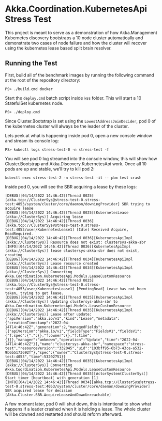 # Akka.Coordination.KubernetesApi Stress Test
This project is meant to serve as a demonstration of how Akka.Management Kubernetes discovery bootstraps a 10 node cluster automatically and demonstrate two cases of node failure and how the cluster will recover using the kubernetes lease based split brain resolver.

## Running the Test

First, build all of the benchmark images by running the following command at the root of the repository directory:

```
PS> ./build.cmd docker
```

Start the `deploy.cmd` batch script inside `k8s` folder. This will start a 10 StatefulSet kubernetes node.

```
PS> ./deploy.cmd
```

Since Cluster.Bootstrap is set using the `LowestAddressJoinDecider`, pod 0 of the kubernetes cluster will always be the leader of the cluster. 

Lets peek at what is happening inside pod 0, open a new console window and stream its console log:

```
PS> kubectl logs stress-test-0 -n stress-test -f
```

You will see pod 0 log streamed into the console window, this will show how Cluster.Bootstrap and Akka.Discovery.KubernetesApi work. Once all 10 pods are up and stable, we'll try to kill pod 2:

```
kubectl exec stress-test-2 -n stress-test -it -- pbm test crash
```

Inside pod 0, you will see the SBR acquiring a lease by these logs:

```
[DEBUG][04/14/2022 14:46:42][Thread 0025][akka.tcp://ClusterSys@stress-test-0.stress-test:4053/system/cluster/core/daemon/downingProvider] SBR trying to acquire lease
[DEBUG][04/14/2022 14:46:42][Thread 0025][KubernetesLease (akka://ClusterSys)] Acquiring lease
[DEBUG][04/14/2022 14:46:42][Thread 0036][akka.tcp://ClusterSys@stress-test-0.stress-test:4053/user/KubernetesLease1] [Idle] Received Acquire, ReadRequired.
[DEBUG][04/14/2022 14:46:42][Thread 0036][KubernetesApiImpl (akka://ClusterSys)] Resource does not exist: clustersys-akka-sbr
[INFO][04/14/2022 14:46:42][Thread 0036][KubernetesApiImpl (akka://ClusterSys)] lease clustersys-akka-sbr does not exist, creating
[DEBUG][04/14/2022 14:46:42][Thread 0034][KubernetesApiImpl (akka://ClusterSys)] Lease resource created
[DEBUG][04/14/2022 14:46:42][Thread 0034][KubernetesApiImpl (akka://ClusterSys)] Converting Akka.Coordination.KubernetesApi.Models.LeaseCustomResource
[DEBUG][04/14/2022 14:46:42][Thread 0025][akka.tcp://ClusterSys@stress-test-0.stress-test:4053/user/KubernetesLease1] [PendingRead] Lease has not been taken, trying to get lease.
[DEBUG][04/14/2022 14:46:42][Thread 0025][KubernetesApiImpl (akka://ClusterSys)] Updating clustersys-akka-sbr to Akka.Coordination.KubernetesApi.Models.LeaseCustomResource
[DEBUG][04/14/2022 14:46:42][Thread 0035][KubernetesApiImpl (akka://ClusterSys)] Lease after update: {"apiVersion":"akka.io/v1","kind":"Lease","metadata":{"creationTimestamp":"2022-04-14T14:46:42Z","generation":2,"managedFields":[{"apiVersion":"akka.io/v1","fieldsType":"FieldsV1","fieldsV1":{"f:spec":{".":{},"f:owner":{},"f:time":{}}},"manager":"unknown","operation":"Update","time":"2022-04-14T14:46:42Z"}],"name":"clustersys-akka-sbr","namespace":"stress-test","resourceVersion":"332045","uid":"103bff95-6b73-43ce-a532-9b6b5173692f"},"spec":{"owner":"ClusterSys@stress-test-0.stress-test:4053","time":53202751}}
[DEBUG][04/14/2022 14:46:42][Thread 0035][KubernetesApiImpl (akka://ClusterSys)] Converting Akka.Coordination.KubernetesApi.Models.LeaseCustomResource
[DEBUG][04/14/2022 14:46:42][Thread 0035][ActorSystem(ClusterSys)] Start timer [heartbeat] with generation [1]
[INFO][04/14/2022 14:46:42][Thread 0034][akka.tcp://ClusterSys@stress-test-0.stress-test:4053/system/cluster/core/daemon/downingProvider] SBR acquired lease for decision [Akka.Cluster.SBR.AcquireLeaseAndDownUnreachable]
```

A few moment later, pod 0 will shut down, this is intentional to show what happens if a leader crashed when it is holding a lease. The whole cluster will be downed and restarted and should reform afterward.